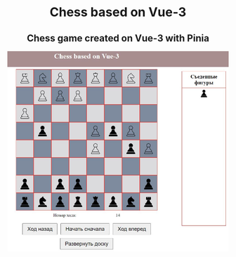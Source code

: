 <h1 align="center">Chess based on Vue-3</h1>

<h2 align="center"> Chess game created on Vue-3 with Pinia</h2>

<img src='./public/images/chess.JPG' alt='chessGame'>

